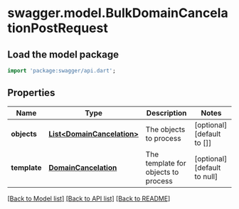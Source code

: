 # swagger.model.BulkDomainCancelationPostRequest

## Load the model package
```dart
import 'package:swagger/api.dart';
```

## Properties
Name | Type | Description | Notes
------------ | ------------- | ------------- | -------------
**objects** | [**List&lt;DomainCancelation&gt;**](DomainCancelation.md) | The objects to process | [optional] [default to []]
**template** | [**DomainCancelation**](DomainCancelation.md) | The template for objects to process | [optional] [default to null]

[[Back to Model list]](../README.md#documentation-for-models) [[Back to API list]](../README.md#documentation-for-api-endpoints) [[Back to README]](../README.md)


